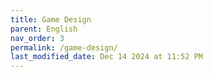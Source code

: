 ```yaml
---
title: Game Design
parent: English
nav_order: 3
permalink: /game-design/
last_modified_date: Dec 14 2024 at 11:52 PM
---
```

